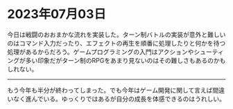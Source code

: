   # 2023年07月03日

今日は戦闘のおおまかな流れを実装した。ターン制バトルの実装が意外と難しいのはコマンド入力だったり、エフェクトの再生を順番に処理したりと何かを待つ処理があるからだろう。ゲームプログラミングの入門はアクションやシューティングが多い印象だがターン制のRPGをあまり見ないのはその難しさもあるのかもしれない。

---

  もう今年も半分が終わってしまった。でも今年はゲーム開発に関して言えば間違いなく進んでいる。ゆっくりではあるが自分の成長を体感できるのはうれしい。


